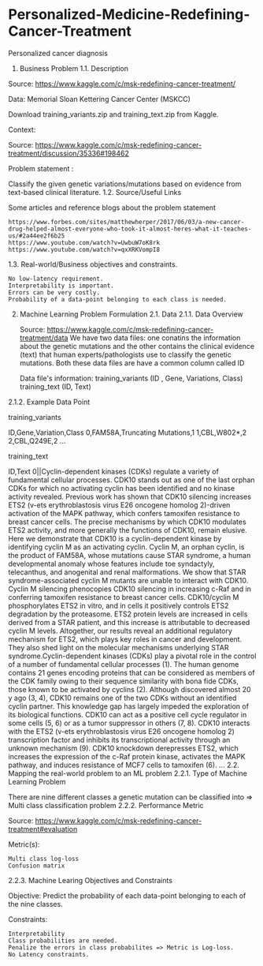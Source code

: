 # Personalized-Medicine-Redefining-Cancer-Treatment



Personalized cancer diagnosis

1. Business Problem
1.1. Description

Source: https://www.kaggle.com/c/msk-redefining-cancer-treatment/

Data: Memorial Sloan Kettering Cancer Center (MSKCC)

Download training_variants.zip and training_text.zip from Kaggle.

Context:

Source: https://www.kaggle.com/c/msk-redefining-cancer-treatment/discussion/35336#198462

Problem statement :

Classify the given genetic variations/mutations based on evidence from text-based clinical literature.
1.2. Source/Useful Links

Some articles and reference blogs about the problem statement

    https://www.forbes.com/sites/matthewherper/2017/06/03/a-new-cancer-drug-helped-almost-everyone-who-took-it-almost-heres-what-it-teaches-us/#2a44ee2f6b25
    https://www.youtube.com/watch?v=UwbuW7oK8rk
    https://www.youtube.com/watch?v=qxXRKVompI8

1.3. Real-world/Business objectives and constraints.

    No low-latency requirement.
    Interpretability is important.
    Errors can be very costly.
    Probability of a data-point belonging to each class is needed.

2. Machine Learning Problem Formulation
2.1. Data
2.1.1. Data Overview

    Source: https://www.kaggle.com/c/msk-redefining-cancer-treatment/data
    We have two data files: one conatins the information about the genetic mutations and the other contains the clinical evidence (text) that human experts/pathologists use to classify the genetic mutations.
    Both these data files are have a common column called ID

    Data file's information:
        training_variants (ID , Gene, Variations, Class)
        training_text (ID, Text)

2.1.2. Example Data Point

training_variants

ID,Gene,Variation,Class
0,FAM58A,Truncating Mutations,1
1,CBL,W802*,2
2,CBL,Q249E,2
...

training_text

ID,Text
0||Cyclin-dependent kinases (CDKs) regulate a variety of fundamental cellular processes. CDK10 stands out as one of the last orphan CDKs for which no activating cyclin has been identified and no kinase activity revealed. Previous work has shown that CDK10 silencing increases ETS2 (v-ets erythroblastosis virus E26 oncogene homolog 2)-driven activation of the MAPK pathway, which confers tamoxifen resistance to breast cancer cells. The precise mechanisms by which CDK10 modulates ETS2 activity, and more generally the functions of CDK10, remain elusive. Here we demonstrate that CDK10 is a cyclin-dependent kinase by identifying cyclin M as an activating cyclin. Cyclin M, an orphan cyclin, is the product of FAM58A, whose mutations cause STAR syndrome, a human developmental anomaly whose features include toe syndactyly, telecanthus, and anogenital and renal malformations. We show that STAR syndrome-associated cyclin M mutants are unable to interact with CDK10. Cyclin M silencing phenocopies CDK10 silencing in increasing c-Raf and in conferring tamoxifen resistance to breast cancer cells. CDK10/cyclin M phosphorylates ETS2 in vitro, and in cells it positively controls ETS2 degradation by the proteasome. ETS2 protein levels are increased in cells derived from a STAR patient, and this increase is attributable to decreased cyclin M levels. Altogether, our results reveal an additional regulatory mechanism for ETS2, which plays key roles in cancer and development. They also shed light on the molecular mechanisms underlying STAR syndrome.Cyclin-dependent kinases (CDKs) play a pivotal role in the control of a number of fundamental cellular processes (1). The human genome contains 21 genes encoding proteins that can be considered as members of the CDK family owing to their sequence similarity with bona fide CDKs, those known to be activated by cyclins (2). Although discovered almost 20 y ago (3, 4), CDK10 remains one of the two CDKs without an identified cyclin partner. This knowledge gap has largely impeded the exploration of its biological functions. CDK10 can act as a positive cell cycle regulator in some cells (5, 6) or as a tumor suppressor in others (7, 8). CDK10 interacts with the ETS2 (v-ets erythroblastosis virus E26 oncogene homolog 2) transcription factor and inhibits its transcriptional activity through an unknown mechanism (9). CDK10 knockdown derepresses ETS2, which increases the expression of the c-Raf protein kinase, activates the MAPK pathway, and induces resistance of MCF7 cells to tamoxifen (6). ...
2.2. Mapping the real-world problem to an ML problem
2.2.1. Type of Machine Learning Problem

There are nine different classes a genetic mutation can be classified into => Multi class classification problem
2.2.2. Performance Metric

Source: https://www.kaggle.com/c/msk-redefining-cancer-treatment#evaluation

Metric(s):

    Multi class log-loss
    Confusion matrix

2.2.3. Machine Learing Objectives and Constraints

Objective: Predict the probability of each data-point belonging to each of the nine classes.

Constraints:

    Interpretability
    Class probabilities are needed.
    Penalize the errors in class probabilites => Metric is Log-loss.
    No Latency constraints.

